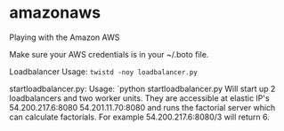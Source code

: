 amazonaws
=========

Playing with the Amazon AWS

Make sure your AWS credentials is in your ~/.boto file.

Loadbalancer
Usage: `twistd -noy loadbalancer.py`

startloadbalancer.py:
Usage: `python startloadbalancer.py
Will start up 2 loadbalancers and two worker units. They are accessible at
elastic IP's 
    54.200.217.6:8080
    54.201.11.70:8080
and runs the factorial server which can calculate factorials. For example
    54.200.217.6:8080/3
will return 6.

